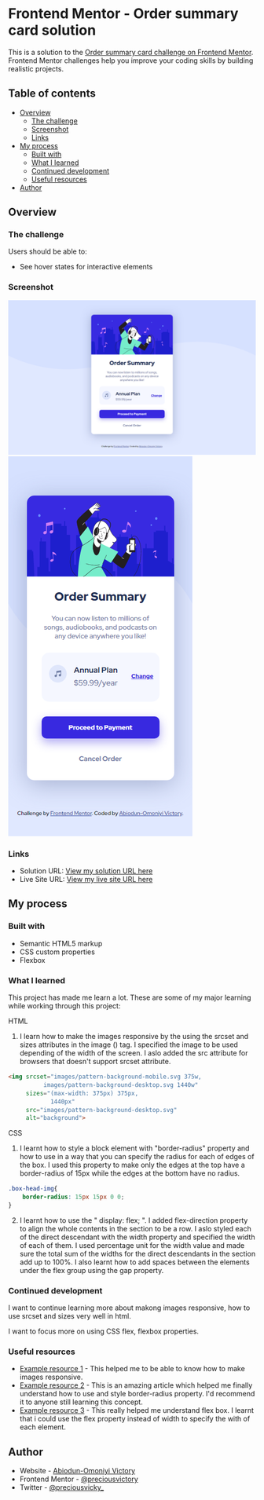 # Frontend Mentor - Order summary card solution

This is a solution to the [Order summary card challenge on Frontend Mentor](https://www.frontendmentor.io/challenges/order-summary-component-QlPmajDUj). Frontend Mentor challenges help you improve your coding skills by building realistic projects. 

## Table of contents

- [Overview](#overview)
  - [The challenge](#the-challenge)
  - [Screenshot](#screenshot)
  - [Links](#links)
- [My process](#my-process)
  - [Built with](#built-with)
  - [What I learned](#what-i-learned)
  - [Continued development](#continued-development)
  - [Useful resources](#useful-resources)
- [Author](#author)


## Overview

### The challenge

Users should be able to:

- See hover states for interactive elements

### Screenshot

![](./screenshot.png) 
![](./screenshot-mobile.png)


### Links

- Solution URL: [View my solution URL here](https://github.com/preciousvictory/order-summary-component-main-frontendmentor)
- Live Site URL: [View my live site URL here](https://preciousvictory-order-summary-card-challenge-on-frontend-mentor.netlify.app/)

## My process

### Built with

- Semantic HTML5 markup
- CSS custom properties
- Flexbox

### What I learned

This project has made me learn a lot. These are some of my major learning while working through this project:

HTML
1. I learn how to make the images responsive by the using the srcset and sizes attributes in the image (<img>) tag. I specified the image to be used depending of the width of the screen. I aslo added the src attribute for browsers that doesn't support srcset attribute.
```html
<img srcset="images/pattern-background-mobile.svg 375w,
          images/pattern-background-desktop.svg 1440w"
     sizes="(max-width: 375px) 375px,
            1440px"
     src="images/pattern-background-desktop.svg"
     alt="background">
```

CSS
1. I learnt how to style a block element with "border-radius" property and how to use in a way that you can specify the radius for each of edges of the box.  I used this property to make only the edges at the top have a border-radius of 15px while the edges at the bottom have no radius.
```css
.box-head-img{
    border-radius: 15px 15px 0 0;
}
```

2. I learnt how to use the " display: flex; ". 
   I added flex-direction property to align the whole contents in the section to be a row. 
   I aslo styled each of the direct descendant with the width property and specified the width of each of them. I used percentage unit for the width value and made sure the total sum of the widths for the direct descendants in the section add up to 100%.
   I also learnt how to add spaces between the elements under the flex group using the gap property.


### Continued development

I want to continue learning more about makong images responsive, how to use srcset and sizes very well in html.

I want to focus more on using CSS flex, flexbox properties.


### Useful resources

- [Example resource 1](https://developer.mozilla.org/en-US/docs/Learn/HTML/Multimedia_and_embedding/Responsive_images) - This helped me to be able to know how to make images responsive.
- [Example resource 2](https://developer.mozilla.org/en-US/docs/Web/CSS/box-shadow) - This is an amazing article which helped me finally understand how to use and style border-radius property. I'd recommend it to anyone still learning this concept.
- [Example resource 3](https://developer.mozilla.org/en-US/docs/Web/CSS/CSS_Flexible_Box_Layout/Basic_Concepts_of_Flexbox) - This really helped me understand flex box. I learnt that i could use the flex property instead of width to specify the with of each element.

## Author

- Website - [Abiodun-Omoniyi Victory](https://preciousvictory.github.io/order-summary-component-main-frontendmentor/)
- Frontend Mentor - [@preciousvictory](https://www.frontendmentor.io/profile/preciousvictory)
- Twitter - [@preciousvicky_](https://www.twitter.com/preciousvicky_)
